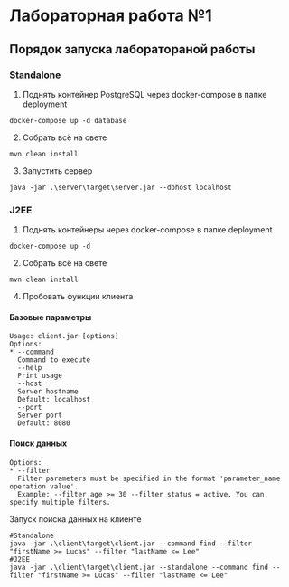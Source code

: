 # Лабораторная работа №1

## Порядок запуска лаборатораной работы

### Standalone
1. Поднять контейнер PostgreSQL через docker-compose в папке deployment
```shell
docker-compose up -d database
```

2. Собрать всё на свете
```shell
mvn clean install
```

3. Запустить сервер

```shell
java -jar .\server\target\server.jar --dbhost localhost
```

### J2EE
1. Поднять контейнеры через docker-compose в папке deployment
```shell
docker-compose up -d
```

2. Собрать всё на свете
```shell
mvn clean install
```

4. Пробовать функции клиента

#### Базовые параметры
```shell
Usage: client.jar [options]
Options:
* --command
  Command to execute
  --help
  Print usage
  --host
  Server hostname
  Default: localhost
  --port
  Server port
  Default: 8080
```

#### Поиск данных
```shell
Options:
* --filter
  Filter parameters must be specified in the format 'parameter_name operation value'.
  Example: --filter age >= 30 --filter status = active. You can specify multiple filters.
```

Запуск поиска данных на клиенте
```shell
#Standalone
java -jar .\client\target\client.jar --command find --filter "firstName >= Lucas" --filter "lastName <= Lee"
#J2EE
java -jar .\client\target\client.jar --standalone --command find --filter "firstName >= Lucas" --filter "lastName <= Lee"
```
